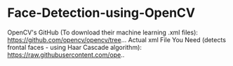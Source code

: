 # Face-Detection-using-OpenCV
OpenCV's GitHub (To download their machine learning .xml files): https://github.com/opencv/opencv/tree...  Actual xml File You Need (detects frontal faces - using Haar Cascade algorithm): https://raw.githubusercontent.com/ope..

